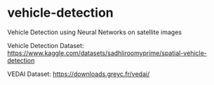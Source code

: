 # vehicle-detection
Vehicle Detection using Neural Networks on satellite images

Vehicle Detection Dataset: https://www.kaggle.com/datasets/sadhliroomyprime/spatial-vehicle-detection

VEDAI Dataset: https://downloads.greyc.fr/vedai/
